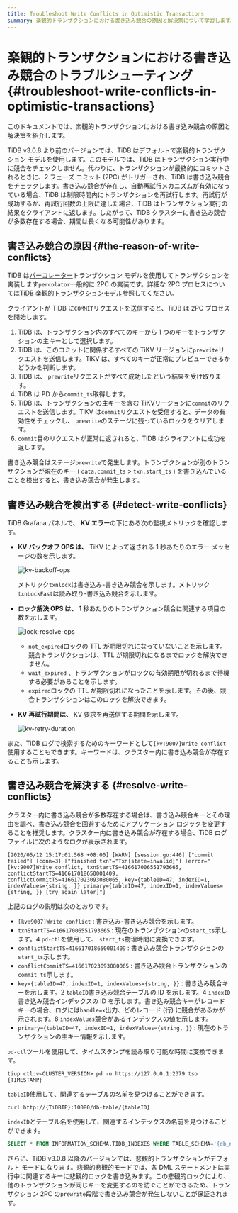 ```yaml
---
title: Troubleshoot Write Conflicts in Optimistic Transactions
summary: 楽観的トランザクションにおける書き込み競合の原因と解決策について学習します。
---
```


# 楽観的トランザクションにおける書き込み競合のトラブルシューティング {#troubleshoot-write-conflicts-in-optimistic-transactions}

このドキュメントでは、楽観的トランザクションにおける書き込み競合の原因と解決策を紹介します。

TiDB v3.0.8 より前のバージョンでは、TiDB はデフォルトで楽観的トランザクション モデルを使用します。このモデルでは、TiDB はトランザクション実行中に競合をチェックしません。代わりに、トランザクションが最終的にコミットされるときに、2 フェーズ コミット (2PC) がトリガーされ、TiDB は書き込み競合をチェックします。書き込み競合が存在し、自動再試行メカニズムが有効になっている場合、TiDB は制限時間内にトランザクションを再試行します。再試行が成功するか、再試行回数の上限に達した場合、TiDB はトランザクション実行の結果をクライアントに返します。したがって、TiDB クラスターに書き込み競合が多数存在する場合、期間は長くなる可能性があります。

## 書き込み競合の原因 {#the-reason-of-write-conflicts}

TiDB は[パーコレーター](https://www.usenix.org/legacy/event/osdi10/tech/full_papers/Peng.pdf)トランザクション モデルを使用してトランザクションを実装します`percolator`一般的に 2PC の実装です。詳細な 2PC プロセスについては[TiDB 楽観的トランザクションモデル](/optimistic-transaction.md)参照してください。

クライアントが TiDB に`COMMIT`リクエストを送信すると、TiDB は 2PC プロセスを開始します。

1.  TiDB は、トランザクション内のすべてのキーから 1 つのキーをトランザクションの主キーとして選択します。
2.  TiDB は、このコミットに関係するすべての TiKV リージョンに`prewrite`リクエストを送信します。TiKV は、すべてのキーが正常にプレビューできるかどうかを判断します。
3.  TiDB は、 `prewrite`リクエストがすべて成功したという結果を受け取ります。
4.  TiDB は PD から`commit_ts`取得します。
5.  TiDB は、トランザクションの主キーを含む TiKVリージョンに`commit`のリクエストを送信します。TiKV は`commit`リクエストを受信すると、データの有効性をチェックし、 `prewrite`のステージに残っているロックをクリアします。
6.  `commit`目のリクエストが正常に返されると、TiDB はクライアントに成功を返します。

書き込み競合はステージ`prewrite`で発生します。トランザクションが別のトランザクションが現在のキー ( `data.commit_ts` &gt; `txn.start_ts` ) を書き込んでいることを検出すると、書き込み競合が発生します。

## 書き込み競合を検出する {#detect-write-conflicts}

TiDB Grafana パネルで、 **KV エラー**の下にある次の監視メトリックを確認します。

-   **KV バックオフ OPS は、** TiKV によって返される 1 秒あたりのエラー メッセージの数を示します。

    ![kv-backoff-ops](/media/troubleshooting-write-conflict-kv-backoff-ops.png)

    メトリック`txnlock`は書き込み-書き込み競合を示します。メトリック`txnLockFast`は読み取り-書き込み競合を示します。

-   **ロック解決 OPS は、** 1 秒あたりのトランザクション競合に関連する項目の数を示します。

    ![lock-resolve-ops](/media/troubleshooting-write-conflict-lock-resolve-ops.png)

    -   `not_expired`ロックの TTL が期限切れになっていないことを示します。競合トランザクションは、TTL が期限切れになるまでロックを解決できません。
    -   `wait_expired` 、トランザクションがロックの有効期限が切れるまで待機する必要があることを示します。
    -   `expired`ロックの TTL が期限切れになったことを示します。その後、競合トランザクションはこのロックを解決できます。

-   **KV 再試行期間は、** KV 要求を再送信する期間を示します。

    ![kv-retry-duration](/media/troubleshooting-write-conflict-kv-retry-duration.png)

また、TiDB ログで検索するためのキーワードとして`[kv:9007]Write conflict`使用することもできます。キーワードは、クラスター内に書き込み競合が存在することも示します。

## 書き込み競合を解決する {#resolve-write-conflicts}

クラスター内に書き込み競合が多数存在する場合は、書き込み競合キーとその理由を調べ、書き込み競合を回避するためにアプリケーション ロジックを変更することを推奨します。クラスター内に書き込み競合が存在する場合、TiDB ログ ファイルに次のようなログが表示されます。

```log
[2020/05/12 15:17:01.568 +08:00] [WARN] [session.go:446] ["commit failed"] [conn=3] ["finished txn"="Txn{state=invalid}"] [error="[kv:9007]Write conflict, txnStartTS=416617006551793665, conflictStartTS=416617018650001409, conflictCommitTS=416617023093080065, key={tableID=47, indexID=1, indexValues={string, }} primary={tableID=47, indexID=1, indexValues={string, }} [try again later]"]
```

上記のログの説明は次のとおりです。

-   `[kv:9007]Write conflict` : 書き込み-書き込み競合を示します。
-   `txnStartTS=416617006551793665` : 現在のトランザクションの`start_ts`示します。4 `pd-ctl`を使用して、 `start_ts`物理時間に変換できます。
-   `conflictStartTS=416617018650001409` : 書き込み競合トランザクションの`start_ts`示します。
-   `conflictCommitTS=416617023093080065` : 書き込み競合トランザクションの`commit_ts`示します。
-   `key={tableID=47, indexID=1, indexValues={string, }}` : 書き込み競合キーを示します。2 `tableID`書き込み競合テーブルの ID を示します。4 `indexID`書き込み競合インデックスの ID を示します。書き込み競合キーがレコード キーの場合、ログには`handle=x`出力、どのレコード (行) に競合があるかが示されます。8 `indexValues`競合があるインデックスの値を示します。
-   `primary={tableID=47, indexID=1, indexValues={string, }}` : 現在のトランザクションの主キー情報を示します。

`pd-ctl`ツールを使用して、タイムスタンプを読み取り可能な時間に変換できます。

```shell
tiup ctl:v<CLUSTER_VERSION> pd -u https://127.0.0.1:2379 tso {TIMESTAMP}
```

`tableID`使用して、関連するテーブルの名前を見つけることができます。

```shell
curl http://{TiDBIP}:10080/db-table/{tableID}
```

`indexID`とテーブル名を使用して、関連するインデックスの名前を見つけることができます。

```sql
SELECT * FROM INFORMATION_SCHEMA.TIDB_INDEXES WHERE TABLE_SCHEMA='{db_name}' AND TABLE_NAME='{table_name}' AND INDEX_ID={indexID};
```

さらに、TiDB v3.0.8 以降のバージョンでは、悲観的トランザクションがデフォルト モードになります。悲観的悲観的モードでは、各 DML ステートメントは実行中に関連するキーに悲観的ロックを書き込みます。この悲観的ロックにより、他のトランザクションが同じキーを変更するのを防ぐことができるため、トランザクション 2PC の`prewrite`段階で書き込み競合が発生しないことが保証されます。
